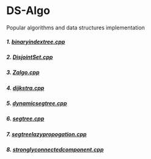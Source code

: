 # DS-Algo
Popular algorithms and data structures implementation

##### 1. [binaryindextree.cpp](https://github.com/legolas-1/DS-Algo/blob/master/DS/binaryindextree.cpp)
##### 2. [DisjointSet.cpp](https://github.com/legolas-1/DS-Algo/blob/master/DS/disjointSet.cpp)
##### 3. [Zalgo.cpp](https://github.com/legolas-1/DS-Algo/blob/master/Algo/zalgo.cpp)
##### 4. [dijkstra.cpp](https://github.com/legolas-1/DS-Algo/blob/master/Algo/dijkstra.cpp)
##### 5. [dynamicsegtree.cpp](https://github.com/legolas-1/DS-Algo/blob/master/DS/dynamicsegtree.cpp)
##### 6. [segtree.cpp](https://github.com/legolas-1/DS-Algo/blob/master/DS/segtree.cpp)
##### 7. [segtreelazypropogation.cpp](https://github.com/legolas-1/DS-Algo/blob/master/DS/segtreelazypropogation.cpp)
##### 8. [stronglyconnectedcomponent.cpp](https://github.com/legolas-1/DS-Algo/blob/master/Algo/stronglyconnectedcomponent.cpp)
